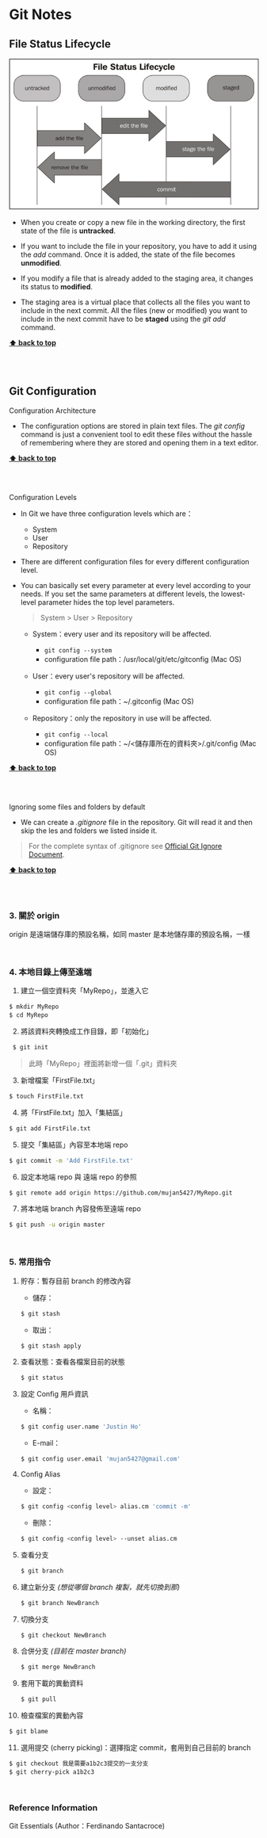 
# Git Notes

## File Status Lifecycle

![File Status Lifecycle](./assets/images/file-status-lifecycle.jpg)

 - When you create or copy a new file in the working directory, the first state of the file is **untracked**.

 - If you want to include the file in your repository, you have to add it using the _add_ command. Once it is added, the state of the file becomes **unmodified**.

 - If you modify a file that is already added to the staging area, it changes its status to **modified**.

 - The staging area is a virtual place that collects all the files you want to include in the next commit. All the files (new or modified) you want to include in the next commit have to be **staged** using the _git add_ command.


 **[⬆ back to top](#table-of-contents)**

 <br />
 <br />

## Git Configuration

<a name="configuration-architecture"></a>
Configuration Architecture

 - The configuration options are stored in plain text files. The _git config_ command is just a convenient tool to edit these files without the hassle of remembering where they are stored and opening them in a text editor.


 **[⬆ back to top](#table-of-contents)**

 <br />
 <br />

<a name="configuration-levels"></a>
Configuration Levels

 - In Git we have three configuration levels which are：
    - System
    - User
    - Repository

 - There are different configuration files for every different configuration level.

 - You can basically set every parameter at every level according to your needs. If you set the same parameters at different levels, the lowest-level parameter hides the top level parameters.

    > System > User > Repository

    - System：every user and its repository will be affected.
      - `git config --system`
      - configuration file path：/usr/local/git/etc/gitconfig (Mac OS)

    - User：every user's repository will be affected.
      - `git config --global`
      - configuration file path：~/.gitconfig (Mac OS)

    - Repository：only the repository in use will be affected.
      - `git config --local`
      - configuration file path：~/<儲存庫所在的資料夾>/.git/config (Mac OS)


**[⬆ back to top](#table-of-contents)**

<br />
<br />

<a name="ignore-some-files-and-folders-by-default"></a>
Ignoring some files and folders by default

 - We can create a _.gitignore_ file in the repository. Git will read it and then skip the  les and folders we listed inside it.

 > For the complete syntax of .gitignore see [Official Git Ignore Document](http://git-scm.com/docs/gitignore).


**[⬆ back to top](#table-of-contents)**

<br />
<br />

### 3. 關於 origin

origin 是遠端儲存庫的預設名稱，如同 master 是本地儲存庫的預設名稱，一樣

<br />

### 4. 本地目錄上傳至遠端

1. 建立一個空資料夾「MyRepo」，並進入它
  ```bash
  $ mkdir MyRepo
  $ cd MyRepo
  ```

2. 將該資料夾轉換成工作目錄，即「初始化」
 ```bash
  $ git init
  ```

  > 此時「MyRepo」裡面將新增一個「.git」資料夾

3. 新增檔案「FirstFile.txt」
  ```bash
  $ touch FirstFile.txt
  ```

4. 將「FirstFile.txt」加入「集結區」
  ```bash
  $ git add FirstFile.txt
  ```

5. 提交「集結區」內容至本地端 repo
  ```bash
  $ git commit -m 'Add FirstFile.txt'
  ```

6. 設定本地端 repo 與 遠端 repo 的參照
  ```bash
  $ git remote add origin https://github.com/mujan5427/MyRepo.git
  ```

7. 將本地端 branch 內容發佈至遠端 repo
  ```bash
  $ git push -u origin master
  ```

<br />

### 5. 常用指令

1. 貯存：暫存目前 branch 的修改內容
   - 儲存：
   ```bash
   $ git stash
   ```

   - 取出：
   ```bash
   $ git stash apply
   ```

2. 查看狀態：查看各檔案目前的狀態
   ```bash
   $ git status
   ```

3. 設定 Config 用戶資訊
   - 名稱：
   ```bash
   $ git config user.name 'Justin Ho'
   ```

   - E-mail：
   ```bash
   $ git config user.email 'mujan5427@gmail.com'
   ```

4. Config Alias
   - 設定：
   ```bash
   $ git config <config level> alias.cm 'commit -m'
   ```

   - 刪除：
   ```bash
   $ git config <config level> --unset alias.cm
   ```

5. 查看分支
   ```bash
   $ git branch
   ```

6. 建立新分支 *(想從哪個 branch 複製，就先切換到那)*
   ```bash
   $ git branch NewBranch
   ```

7. 切換分支
   ```bash
   $ git checkout NewBranch
   ```

8. 合併分支 *(目前在 master branch)*
   ```bash
   $ git merge NewBranch
   ```

9. 套用下載的異動資料
   ```bash
   $ git pull
   ```

10. 檢查檔案的異動內容
   ```bash
   $ git blame
   ```

11. 選用提交 (cherry picking)：選擇指定 commit，套用到自己目前的 branch
   ```bash
   $ git checkout 我是需要a1b2c3提交的一支分支
   $ git cherry-pick a1b2c3
   ```

<br />

### Reference Information

Git Essentials (Author：Ferdinando Santacroce)

<br />
